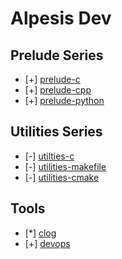 Alpesis Dev
==============================================================================

Prelude Series
------------------------------------------------------------------------------

- [+] [prelude-c](https://github.com/alpesis-dev/prelude-c)
- [+] [prelude-cpp](https://github.com/alpesis-dev/prelude-cpp)
- [+] [prelude-python](https://github.com/alpesis-dev/prelude-python)

Utilities Series
------------------------------------------------------------------------------

- [-] [utilties-c](https://github.com/alpesis-dev/utilities-c.git)
- [-] [utilities-makefile](https://github.com/alpesis-dev/utilities-makefile)
- [-] [utilities-cmake](https://github.com/alpesis-dev/utilities-cmake)

Tools
------------------------------------------------------------------------------

- [*] [clog](https://github.com/alpesis-dev/clog)
- [+] [devops](https://github.com/alpesis-dev/devops)

